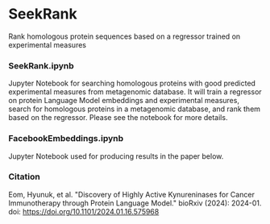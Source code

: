 # SeekRank
Rank homologous protein sequences based on a regressor trained on experimental measures

### SeekRank.ipynb
Jupyter Notebook for searching homologous proteins with good predicted experimental measures from metagenomic database.
It will train a regressor on protein Language Model embeddings and experimental measures,
search for homologous proteins in a metagenomic database, and rank them based on the regressor.
Please see the notebook for more details.

### FacebookEmbeddings.ipynb
Jupyter Notebook used for producing results in the paper below.

### Citation
Eom, Hyunuk, et al. "Discovery of Highly Active Kynureninases for Cancer Immunotherapy through Protein Language Model." bioRxiv (2024): 2024-01. doi: https://doi.org/10.1101/2024.01.16.575968
